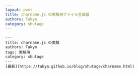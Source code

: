 ```yaml
---
layout: post
title: charname.js の実験用ファイル生成器
authors: Takym
category: shutage
---
```


<pre><code id="code_of_charname_md">---
title: charname.js の実験
authors: Takym
tags: 実験用
category: shutage
---
[最新](https://takym.github.io/blog/shutage/charname.html)

</code></pre>
